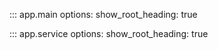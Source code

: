 ::: app.main
    options:
        show_root_heading: true

::: app.service
    options:
        show_root_heading: true